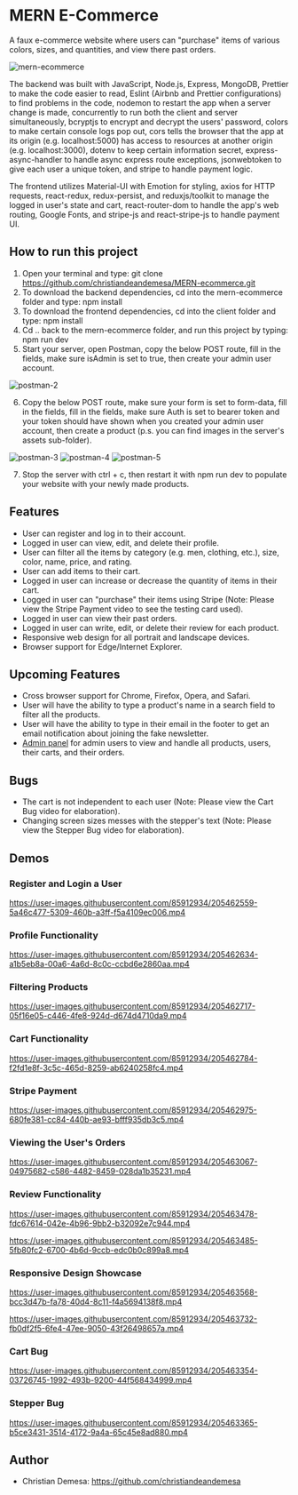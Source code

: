 # MERN E-Commerce
A faux e-commerce website where users can "purchase" items of various colors, sizes, and quantities, and view there past orders.

![mern-ecommerce](https://user-images.githubusercontent.com/85912934/205430778-f8206612-b2ee-4da9-bf35-50b535847a14.png)


The backend was built with JavaScript, Node.js, Express, MongoDB, Prettier to make the code easier 
to read, Eslint (Airbnb and Prettier configurations) to find problems in the code, nodemon to 
restart the app when a server change is made, concurrently to run both the client and server 
simultaneously, bcryptjs to encrypt and decrypt the users' password, colors to make certain 
console logs pop out, cors tells the browser that the app at its origin (e.g. localhost:5000) has 
access to resources at another origin (e.g. localhost:3000), dotenv to keep certain information 
secret, express-async-handler to handle async express route exceptions, jsonwebtoken to give each 
user a unique token, and stripe to handle payment logic. 

The frontend utilizes Material-UI with Emotion for styling, axios for HTTP requests, react-redux, 
redux-persist, and reduxjs/toolkit to manage the logged in user's state and cart, react-router-dom to 
handle the app's web routing, Google Fonts, and stripe-js and react-stripe-js to handle payment UI.

## How to run this project
1. Open your terminal and type: git clone https://github.com/christiandeandemesa/MERN-ecommerce.git
2. To download the backend dependencies, cd into the mern-ecommerce folder and type: npm install
3. To download the frontend dependencies, cd into the client folder and type: npm install
4. Cd .. back to the mern-ecommerce folder, and run this project by typing: npm run dev
5. Start your server, open Postman, copy the below POST route, fill in the fields, make sure isAdmin is set to true, then create your admin user account.

![postman-2](https://user-images.githubusercontent.com/85912934/205422070-0588de7e-c705-47a1-aefc-b347cbd739a0.png)

6. Copy the below POST route, make sure your form is set to form-data, fill in the fields, fill in the fields, make sure Auth is set to bearer token and your token should have shown when you created your admin user account, then create a product (p.s. you can find images in the server's assets sub-folder).

![postman-3](https://user-images.githubusercontent.com/85912934/205422084-afa3c012-c13d-46b4-b1b7-412a997cc784.png)
![postman-4](https://user-images.githubusercontent.com/85912934/205422087-b48adf74-975c-4af9-895f-01f38fa1ba65.png)
![postman-5](https://user-images.githubusercontent.com/85912934/205422093-b42ba1cd-8349-4bb4-acb4-8d639f4f818b.png)

7. Stop the server with ctrl + c, then restart it with npm run dev to populate your website with your newly made products.

## Features
- User can register and log in to their account.
- Logged in user can view, edit, and delete their profile.
- User can filter all the items by category (e.g. men, clothing, etc.), size, color, name, price, and rating.
- User can add items to their cart.
- Logged in user can increase or decrease the quantity of items in their cart.
- Logged in user can "purchase" their items using Stripe (Note: Please view the Stripe Payment video to see the testing card used).
- Logged in user can view their past orders.
- Logged in user can write, edit, or delete their review for each product.
- Responsive web design for all portrait and landscape devices.
- Browser support for Edge/Internet Explorer.

## Upcoming Features
- Cross browser support for Chrome, Firefox, Opera, and Safari.
- User will have the ability to type a product's name in a search field to filter all the products.
- User will have the ability to type in their email in the footer to get an email notification about joining the fake newsletter.
- [Admin panel](https://github.com/christiandeandemesa/MERN-Admin-Dashboard) for admin users to view and handle all products, users, their carts, and their orders.

## Bugs
- The cart is not independent to each user (Note: Please view the Cart Bug video for elaboration).
- Changing screen sizes messes with the stepper's text (Note: Please view the Stepper Bug video for elaboration).

## Demos
### Register and Login a User

https://user-images.githubusercontent.com/85912934/205462559-5a46c477-5309-460b-a3ff-f5a4109ec006.mp4

### Profile Functionality

https://user-images.githubusercontent.com/85912934/205462634-a1b5eb8a-00a6-4a6d-8c0c-ccbd6e2860aa.mp4

### Filtering Products

https://user-images.githubusercontent.com/85912934/205462717-05f16e05-c446-4fe8-924d-d674d4710da9.mp4

### Cart Functionality

https://user-images.githubusercontent.com/85912934/205462784-f2fd1e8f-3c5c-465d-8259-ab6240258fc4.mp4

### Stripe Payment

https://user-images.githubusercontent.com/85912934/205462975-680fe381-cc84-440b-ae93-bfff935db3c5.mp4

### Viewing the User's Orders

https://user-images.githubusercontent.com/85912934/205463067-04975682-c586-4482-8459-028da1b35231.mp4

### Review Functionality

https://user-images.githubusercontent.com/85912934/205463478-fdc67614-042e-4b96-9bb2-b32092e7c944.mp4

https://user-images.githubusercontent.com/85912934/205463485-5fb80fc2-6700-4b6d-9ccb-edc0b0c899a8.mp4

### Responsive Design Showcase

https://user-images.githubusercontent.com/85912934/205463568-bcc3d47b-fa78-40d4-8c11-f4a5694138f8.mp4

https://user-images.githubusercontent.com/85912934/205463732-fb0df2f5-6fe4-47ee-9050-43f26498657a.mp4

### Cart Bug

https://user-images.githubusercontent.com/85912934/205463354-03726745-1992-493b-9200-44f568434999.mp4

### Stepper Bug

https://user-images.githubusercontent.com/85912934/205463365-b5ce3431-3514-4172-9a4a-65c45e8ad880.mp4

## Author
- Christian Demesa: https://github.com/christiandeandemesa

